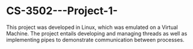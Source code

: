 # CS-3502---Project-1-
This project was developed in Linux, which was emulated on a Virtual Machine. The project entails developing and managing threads as well as implementing pipes to demonstrate communication between processes.
